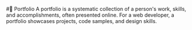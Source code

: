 #📁 Portfolio
A portfolio is a systematic collection of a person's work, skills, and accomplishments, often presented online. For a web developer, a portfolio showcases projects, code samples, and design skills.
